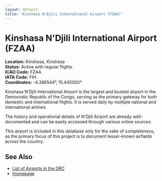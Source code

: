 ```yaml
---
layout: default
title: "Kinshasa N'Djili International Airport (FZAA)"
---
```


# Kinshasa N'Djili International Airport (FZAA)

**Location:** Kinshasa, Kinshasa    
**Status:** Active with regular flights  
**ICAO Code:** FZAA  
**IATA Code:** FIH  
**Coordinates:** -4.386544°, 15.445050°  

Kinshasa N'Djili International Airport is the largest and busiest airport in the Democratic Republic of the Congo, serving as the primary gateway for both domestic and international flights. It is served daily by multiple national and international airlines.

The history and operational details of N'Djili Airport are already well-documented and can be easily accessed through various online sources. 

This airport is included in this database only for the sake of completeness, as the primary focus of this project is to document lesser-known airfields across the country.

## See Also

- [List of Airports in the DRC](list.md)
- [Homepage](index.md)
